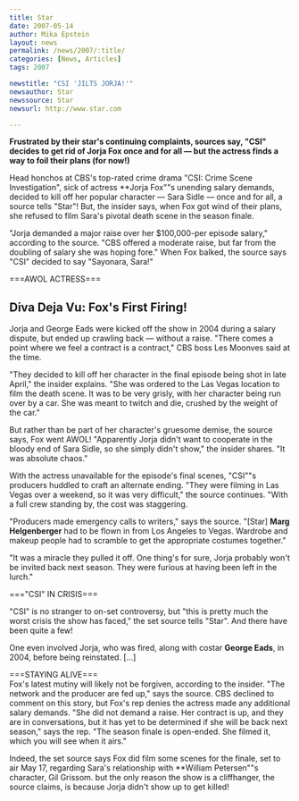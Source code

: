 ```yaml
---
title: Star 
date: 2007-05-14
author: Mika Epstein
layout: news
permalink: /news/2007/:title/
categories: [News, Articles]
tags: 2007

newstitle: "CSI 'JILTS JORJA!'"
newsauthor: Star
newssource: Star
newsurl: http://www.star.com 

---
```


**Frustrated by their star's continuing complaints, sources say, "CSI" decides to get rid of Jorja Fox once and for all &#8212; but the actress finds a way to foil their plans (for now!)**

Head honchos at CBS's top-rated crime drama "CSI: Crime Scene Investigation", sick of actress **Jorja Fox""s unending salary demands, decided to kill off her popular character &#8212; Sara Sidle &#8212; once and for all, a source tells "Star"! But, the insider says, when Fox got wind of their plans, she refused to film Sara's pivotal death scene in the season finale.

"Jorja demanded a major raise over her $100,000-per episode salary," according to the source. "CBS offered a moderate raise, but far from the doubling of salary she was hoping fore." When Fox balked, the source says "CSI" decided to say "Sayonara, Sara!"

===AWOL ACTRESS===

## Diva Deja Vu: Fox's First Firing!
  
Jorja and George Eads were kicked off the show in 2004 during a salary dispute, but ended up crawling back &#8212; without a raise. "There comes a point where we feel a contract is a contract," CBS boss Les Moonves said at the time.

"They decided to kill off her character in the final episode being shot in late April," the insider explains. "She was ordered to the Las Vegas location to film the death scene. It was to be very grisly, with her character being run over by a car. She was meant to twitch and die, crushed by the weight of the car."

But rather than be part of her character's gruesome demise, the source says, Fox went AWOL! "Apparently Jorja didn't want to cooperate in the bloody end of Sara Sidle, so she simply didn't show," the insider shares. "It was absolute chaos."

With the actress unavailable for the episode's final scenes, "CSI""s producers huddled to craft an alternate ending. "They were filming in Las Vegas over a weekend, so it was very difficult," the source continues. "With a full crew standing by, the cost was staggering.

"Producers made emergency calls to writers," says the source. "[Star] **Marg Helgenberger** had to be flown in from Los Angeles to Vegas. Wardrobe and makeup people had to scramble to get the appropriate costumes together."

"It was a miracle they pulled it off. One thing's for sure, Jorja probably won't be invited back next season. They were furious at having been left in the lurch."

==="CSI" IN CRISIS===

"CSI" is no stranger to on-set controversy, but "this is pretty much the worst crisis the show has faced," the set source tells "Star". And there have been quite a few!

One even involved Jorja, who was fired, along with costar **George Eads**, in 2004, before being reinstated. [...]

===STAYING ALIVE===  
Fox's latest mutiny will likely not be forgiven, according to the insider. "The network and the producer are fed up," says the source. CBS declined to comment on this story, but Fox's rep denies the actress made any additional salary demands. "She did not demand a raise. Her contract is up, and they are in conversations, but it has yet to be determined if she will be back next season," says the rep. "The season finale is open-ended. She filmed it, which you will see when it airs."

Indeed, the set source says Fox did film some scenes for the finale, set to air May 17, regarding Sara's relationship with **William Petersen""s character, Gil Grissom. but the only reason the show is a cliffhanger, the source claims, is because Jorja didn't show up to get killed!
